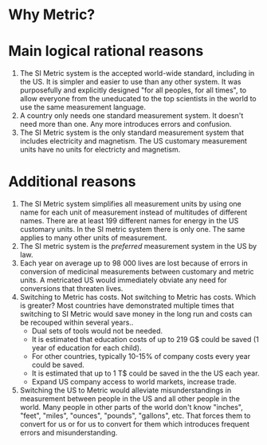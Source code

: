 Why Metric?
===========

Main logical rational reasons
=============================

1. The SI Metric system is the accepted world-wide standard, including in the US. It is simpler and easier to use than any other system. It was purposefully and explicitly designed "for all peoples, for all times", to allow everyone from the uneducated to the top scientists in the world to use the same measurement language.
2. A country only needs one standard measurement system.  It doesn't need more than one.  Any more introduces errors and confusion.
3. The SI Metric system is the only standard measurement system that includes electricity and magnetism.  The US customary measurement units have no units for electricty and magnetism.

Additional reasons
==================

1. The SI Metric system simplifies all measurement units by using one name for each unit of measurement instead of multitudes of different names.  There are at least 199 different names for energy in the US customary units.  In the SI metric system there is only one.  The same applies to many other units of measurement.
2. The SI metric system is the *preferred* measurement system in the US by law.
3. Each year on average up to 98 000 lives are lost because of errors in conversion of medicinal measurements between customary and metric units.  A metricated US would immediately obviate any need for conversions that threaten lives.
4. Switching to Metric has costs.  Not switching to Metric has costs.  Which is greater?  Most countries have demonstrated multiple times that switching to SI Metric would save money in the long run and costs can be recouped within several years..
   - Dual sets of tools would not be needed.
   - It is estimated that education costs of up to 219 G$ could be saved (1 year of education for each child).
   - For other countries, typically 10-15% of company costs every year could be saved.
   - It is estimated that up to 1 T$ could be saved in the the US each year.
   - Expand US company access to world markets, increase trade.
5. Switching the US to Metric would alleviate misunderstandings in measurement between people in the US and all other people in the world.  Many people in other parts of the world don't know "inches", "feet", "miles", "ounces", "pounds", "gallons", etc.  That forces them to convert for us or for us to convert for them which introduces frequent errors and misunderstanding.
